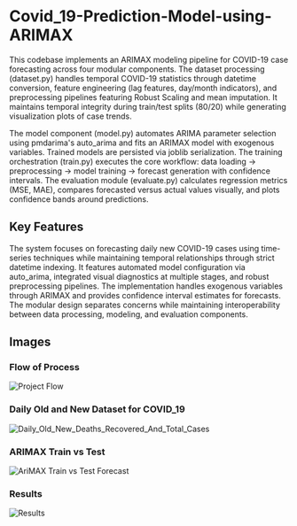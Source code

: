# Covid_19-Prediction-Model-using-ARIMAX

This codebase implements an ARIMAX modeling pipeline for COVID-19 case forecasting across four modular components. The dataset processing (dataset.py) handles temporal COVID-19 statistics through datetime conversion, feature engineering (lag features, day/month indicators), and preprocessing pipelines featuring Robust Scaling and mean imputation. It maintains temporal integrity during train/test splits (80/20) while generating visualization plots of case trends.

The model component (model.py) automates ARIMA parameter selection using pmdarima's auto_arima and fits an ARIMAX model with exogenous variables. Trained models are persisted via joblib serialization. The training orchestration (train.py) executes the core workflow: data loading → preprocessing → model training → forecast generation with confidence intervals. The evaluation module (evaluate.py) calculates regression metrics (MSE, MAE), compares forecasted versus actual values visually, and plots confidence bands around predictions.

## Key Features
The system focuses on forecasting daily new COVID-19 cases using time-series techniques while maintaining temporal relationships through strict datetime indexing. It features automated model configuration via auto_arima, integrated visual diagnostics at multiple stages, and robust preprocessing pipelines. The implementation handles exogenous variables through ARIMAX and provides confidence interval estimates for forecasts. The modular design separates concerns while maintaining interoperability between data processing, modeling, and evaluation components.

## Images
### Flow of Process
![Project Flow](https://github.com/user-attachments/assets/6471f781-8578-44a3-a853-f4aca6b3d66c)

### Daily Old and New Dataset for COVID_19
![Daily_Old_New_Deaths_Recovered_And_Total_Cases](https://github.com/user-attachments/assets/70d44b1b-9612-4b8f-b160-1cbd9a88979b)

### ARIMAX Train vs Test
![AriMAX Train vs Test Forecast](https://github.com/user-attachments/assets/aca6272d-a11e-4e54-b591-42f8240c460c)

### Results
![Results](https://github.com/user-attachments/assets/4a9015a2-e3b7-4ee0-b2ab-ccf185181fbf)
